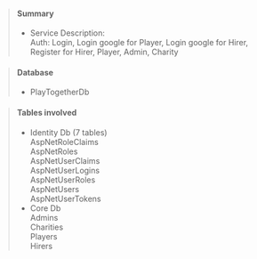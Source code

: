 ﻿> #### Summary ####
>
> - Service Description:  
>    Auth: Login, Login google for Player, Login google for Hirer, Register for Hirer, Player, Admin, Charity
    

> #### Database ####
>
> - PlayTogetherDb  


> #### Tables involved ####
>
>    - Identity Db (7 tables)  
>    AspNetRoleClaims  
>    AspNetRoles  
>    AspNetUserClaims  
>    AspNetUserLogins  
>    AspNetUserRoles  
>    AspNetUsers  
>    AspNetUserTokens  
>   - Core Db  
>   Admins  
>   Charities  
>   Players  
>   Hirers  

